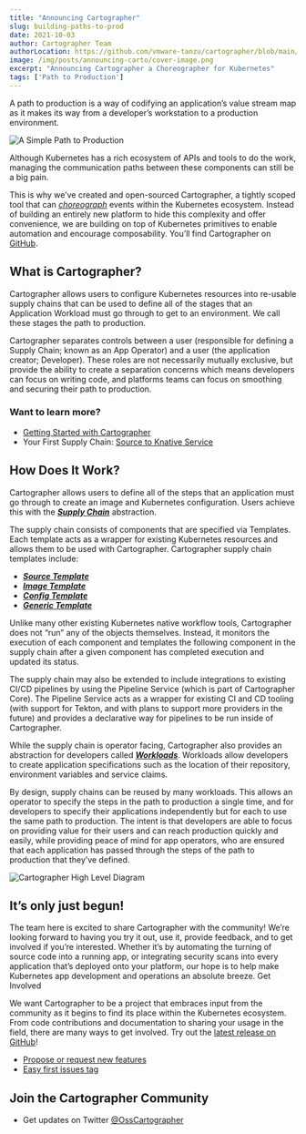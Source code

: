 ```yaml
---
title: "Announcing Cartographer"
slug: building-paths-to-prod
date: 2021-10-03
author: Cartographer Team
authorLocation: https://github.com/vmware-tanzu/cartographer/blob/main/MAINTAINERS.md
image: /img/posts/announcing-carto/cover-image.png
excerpt: "Announcing Cartographer a Choreographer for Kubernetes"
tags: ['Path to Production']
---
```


A path to production is a way of codifying an application’s value stream map as it makes its way from a developer’s workstation to a production environment. 

![A Simple Path to Production](/img/posts/announcing-carto/path-to-prod.png)

Although Kubernetes has a rich ecosystem of APIs and tools to do the work, managing the communication paths between these components can still be a big pain. 

This is why we’ve created and open-sourced Cartographer, a tightly scoped tool that can [_choreograph_](https://tanzu.vmware.com/developer/guides/supply-chain-choreography/) events within the Kubernetes ecosystem. Instead of building an entirely new platform to hide this complexity and offer convenience, we are building on top of Kubernetes primitives to enable automation and encourage composability. You’ll find Cartographer on [GitHub](https://github.com/vmware-tanzu/cartographer).  

## What is Cartographer? 

Cartographer allows users to configure Kubernetes resources into re-usable supply chains that can be used to define all of the stages that an Application Workload must go through to get to an environment. We call these stages the path to production.  

Cartographer separates controls between a user (responsible for defining a Supply Chain; known as an App Operator) and a user (the application creator; Developer). These roles are not necessarily mutually exclusive, but provide the ability to create a separation concerns which means developers can focus on writing code, and platforms teams can focus on smoothing and securing their path to production. 

### Want to learn more?

- [Getting Started with Cartographer](https://github.com/vmware-tanzu/cartographer#getting-started) 
- Your First Supply Chain: [Source to Knative Service](https://github.com/vmware-tanzu/cartographer/blob/main/examples/source-to-knative-service/README.md) 

## How Does It Work? 

Cartographer allows users to define all of the steps that an application must go through to create an image and Kubernetes configuration. Users achieve this with the [**_Supply Chain_**](https://cartographer.sh/docs/latest/reference#clustersupplychain) abstraction. 

The supply chain consists of components that are specified via Templates. Each template acts as a wrapper for existing Kubernetes resources and allows them to be used with Cartographer. Cartographer supply chain templates include: 

- [**_Source Template_**](https://cartographer.sh/docs/latest/reference#clustersourcetemplate)
- [**_Image Template_**](https://cartographer.sh/docs/latest/reference#clusterimagetemplate)
- [**_Config Template_**](https://cartographer.sh/docs/latest/reference#clusterconfigtemplate)
- [**_Generic Template_**](https://cartographer.sh/docs/latest/reference#clustertemplate)

Unlike many other existing Kubernetes native workflow tools, Cartographer does not “run” any of the objects themselves. Instead, it monitors the execution of each component and templates the following component in the supply chain after a given component has completed execution and updated its status. 

The supply chain may also be extended to include integrations to existing CI/CD pipelines by using the Pipeline Service (which is part of Cartographer Core). The Pipeline Service acts as a wrapper for existing CI and CD tooling (with support for Tekton, and with plans to support more providers in the future) and provides a declarative way for pipelines to be run inside of Cartographer. 

While the supply chain is operator facing, Cartographer also provides an abstraction for developers called [**_Workloads_**](https://cartographer.sh/docs/latest/reference#workload). Workloads allow developers to create application specifications such as the location of their repository, environment variables and service claims. 

By design, supply chains can be reused by many workloads. This allows an operator to specify the steps in the path to production a single time, and for developers to specify their applications independently but for each to use the same path to production. The intent is that developers are able to focus on providing value for their users and can reach production quickly and easily, while providing peace of mind for app operators, who are ensured that each application has passed through the steps of the path to production that they’ve defined.

![Cartographer High Level Diagram](/img/posts/announcing-carto/ownership-flow.png)

## It’s only just begun! 

The team here is excited to share Cartographer with the community! We’re looking forward to having you try it out, use it, provide feedback, and to get involved if you’re interested. Whether it’s by automating the turning of source code into a running app, or integrating security scans into every application that’s deployed onto your platform, our hope is to help make Kubernetes app development and operations an absolute breeze. Get Involved 

We want Cartographer to be a project that embraces input from the community as it begins to find its place within the Kubernetes ecosystem. From code contributions and documentation to sharing your usage in the field, there are many ways to get involved. Try out the [latest release on GitHub](https://github.com/vmware-tanzu/cartographer/releases)! 

- [Propose or request new features](https://github.com/vmware-tanzu/cartographer/blob/main/rfc/README.md) 
- [Easy first issues tag](https://github.com/vmware-tanzu/cartographer/labels/good%20first%20issue)

## Join the Cartographer Community 

- Get updates on Twitter [@OssCartographer](https://twitter.com/OssCartographer)